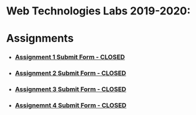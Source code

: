 # Web Technologies Labs 2019-2020:

# Assignments 

- ### [Assignment 1 Submit Form - CLOSED](https://forms.gle/Wq9TSZgdKDYDjN7s5)
- ### [Assignment 2 Submit Form - CLOSED](https://forms.gle/BZC7qXN2zJEKcmXT7)
- ### [Assignment 3 Submit Form - CLOSED](https://forms.gle/UJCQXM5rwzNTqHoB6)
- ### [Assignemnt 4 Submit Form - CLOSED](https://forms.gle/tN3cG4pLkW6TjMEc6)